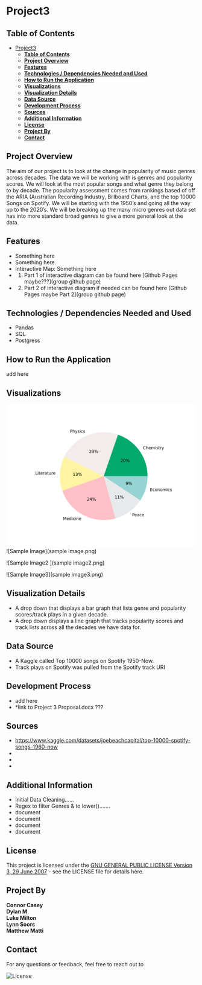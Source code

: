 # Project3

## **Table of Contents**

- [Project3](#project3)
  - [**Table of Contents**](#table-of-contents)
  - [**Project Overview**](#project-overview)
  - [**Features**](#features)
  - [**Technologies / Dependencies Needed and Used**](#technologies--dependencies-needed-and-used)
  - [**How to Run the Application**](#how-to-run-the-application)
  - [**Visualizations**](#visualizations)
  - [**Visualization Details**](#visualization-details)
  - [**Data Source**](#data-source)
  - [**Development Process**](#development-process)
  - [**Sources**](#sources)
  - [**Additional Information**](#additional-information)
  - [**License**](#license)
  - [**Project By**](#project-by)
  - [**Contact**](#contact)

## **Project Overview**
The aim of our project is to look at the change in popularity of music genres across decades. The data we will be working with is genres and popularity scores. We will look at the most popular songs and what genre they belong to by decade. The popularity assessment comes from rankings based of off the ARIA (Australian Recording Industry, Billboard Charts, and the top 10000 Songs on Spotify. We will be starting with the 1950’s and going all the way up to the 2020’s. We will be breaking up the many micro genres out data set has into more standard broad genres to give a more general look at the data.


## **Features**
* Something here
* Something here
* Interactive Map: Something here
* 1. Part 1 of interactive diagram can be found here [Github Pages maybe???](group github page)
* 2. Part 2 of interactive diagram if needed can be found here [Github Pages maybe Part 2](group github page)

## **Technologies / Dependencies Needed and Used**
* Pandas
* SQL
* Postgress

## **How to Run the Application**
add here

## **Visualizations**
![Sample Pie Chart](images/img_piechart.svg)
![Sample Image](sample image.png)

![Sample Image2 ](sample image2.png)

![Sample Image3](sample image3.png)

## **Visualization Details**
- A drop down that displays a bar graph that lists genre and popularity scores/track plays in a given decade.
- A drop down displays a line graph that tracks popularity scores and track lists across all the decades we have data for.

## **Data Source**
  - A Kaggle called Top 10000 songs on Spotify 1950-Now. 
  - Track plays on Spotify was pulled from the Spotify track URI

## **Development Process**
* add here
* *link to Project 3 Proposal.docx ???

## **Sources**
* https://www.kaggle.com/datasets/joebeachcapital/top-10000-spotify-songs-1960-now
*
*
*

## **Additional Information**
* Initial Data Cleaning......
* Regex to filter Genres & to lower().......
* document
* document
* document
* document


## **License**
This project is licensed under the [GNU GENERAL PUBLIC LICENSE Version 3, 29 June 2007](./LICENSE) - see the LICENSE file for details here.

## **Project By**
**Connor Casey**<br>
**Dylan M**<br>
**Luke Milton**<br>
**Lynn Soors**<br>
**Matthew Matti**



## **Contact**
For any questions or feedback, feel free to reach out to 

![License](https://img.shields.io/badge/license-GPL%203-blue)
